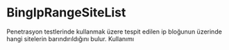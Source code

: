 # BingIpRangeSiteList
Penetrasyon testlerinde kullanmak üzere tespit edilen ip bloğunun üzerinde hangi sitelerin barındırıldığını bulur.
Kullanımı
